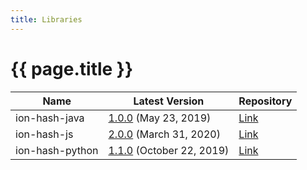 ```yaml
---
title: Libraries
---
```


# {{ page.title }}

| Name | Latest Version | Repository |
|------|----------------|------|
| ion-hash-java | [1.0.0](https://github.com/amzn/ion-hash-java/releases/latest) (May 23, 2019) | [Link](https://github.com/amzn/ion-hash-java) |
| ion-hash-js | [2.0.0](https://github.com/amzn/ion-hash-js/releases/latest) (March 31, 2020) | [Link](https://github.com/amzn/ion-hash-js) |
| ion-hash-python | [1.1.0](https://github.com/amzn/ion-hash-python/releases/latest) (October 22, 2019) | [Link](https://github.com/amzn/ion-hash-python) |

